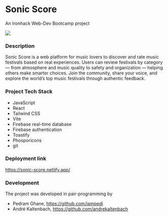 # Sonic Score

An Ironhack Web-Dev Bootcamp project

<img src="image-1.png" style="max-width: 500px" />

### Description

Sonic Score is a web platform for music lovers to discover and rate music festivals based on real experiences.
Users can review festivals by category — from atmosphere and music quality to safety and organization — helping others make smarter choices.
Join the community, share your voice, and explore the world’s top music festivals through authentic feedback.

### Project Tech Stack

- JavaScript
- React
- Tailwind CSS
- Vite
- Firebase real-time database
- Firebase authentication
- Toastify
- Phosporicons
- git

### Deployment link

https://sonic-score.netlify.app/

### Development

The project was developed in pair-programming by

- Pedram Ghane, https://github.com/iampedi
- André Kaltenbach, https://github.com/andrekaltenbach
